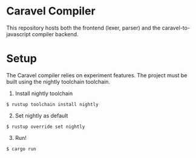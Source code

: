 # Caravel Compiler

This repository hosts both the frontend (lexer, parser) and the caravel-to-javascript compiler backend.

# Setup

The Caravel compiler relies on experiment features. The project must be built using the nightly toolchain toolchain.

1. Install nightly toolchain

```
$ rustup toolchain install nightly
```

2. Set nightly as default

```
$ rustup override set nightly
```

3. Run!

```
$ cargo run
```